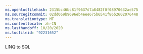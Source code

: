 ```yaml
---
ms.openlocfilehash: 2315bc46bc81f9637d7a8482f0f08970632ae575
ms.sourcegitcommit: 02dd069b9696eb4eee675b6541f86b2602076448
ms.translationtype: MT
ms.contentlocale: zh-CN
ms.lasthandoff: 10/20/2020
ms.locfileid: "92231652"
---
```

LINQ to SQL